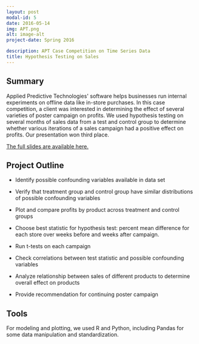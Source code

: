 ```yaml
---
layout: post
modal-id: 5
date: 2016-05-14
img: APT.png
alt: image-alt
project-date: Spring 2016

description: APT Case Competition on Time Series Data
title: Hypothesis Testing on Sales
---
```


## Summary

Applied Predictive Technologies' software helps businesses run internal experiments on offline data like in-store purchases. In this case competition, a client was interested in determining the effect of several varieties of poster campaign on profits. We used hypothesis testing on several months of sales data from a test and control group to determine whether various iterations of a sales campaign had a positive effect on profits. Our presentation won third place. 

[The full slides are available here.](abbeychaver.github.io/img/portfolio/APT_Presentation.pdf)

## Project Outline

- Identify possible confounding variables available in data set

- Verify that treatment group and control group have similar distributions of possible confounding variables

- Plot and compare profits by product across treatment and control groups

- Choose best statistic for hypothesis test: percent mean difference for each store over weeks before and weeks after campaign.

- Run t-tests on each campaign

- Check correlations between test statistic and possible confounding variables

- Analyze relationship between sales of different products to determine overall effect on products

- Provide recommendation for continuing poster campaign

## Tools

For modeling and plotting, we used R and Python, including Pandas for some data manipulation and standardization. 
